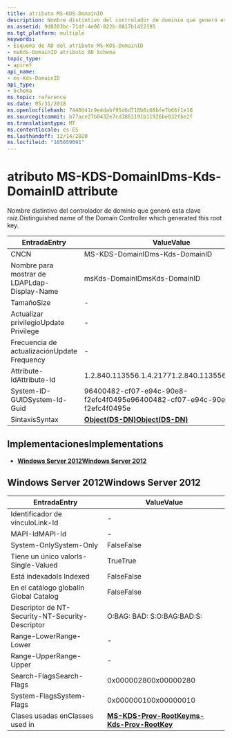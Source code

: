 ```yaml
---
title: atributo MS-KDS-DomainID
description: Nombre distintivo del controlador de dominio que generó esta clave raíz.
ms.assetid: 9d0203bc-71df-4e06-822b-0817b1422195
ms.tgt_platform: multiple
keywords:
- Esquema de AD del atributo MS-KDS-DomainID
- msKds-DomainID atributo AD Schema
topic_type:
- apiref
api_name:
- ms-Kds-DomainID
api_type:
- Schema
ms.topic: reference
ms.date: 05/31/2018
ms.openlocfilehash: 7440d41c9e4dabf95d6d716b6c68bfe7b66f1e18
ms.sourcegitcommit: b77ace27b0432e7cd3863191b11926be032fbe2f
ms.translationtype: MT
ms.contentlocale: es-ES
ms.lasthandoff: 12/14/2020
ms.locfileid: "105659091"
---
```

# <a name="ms-kds-domainid-attribute"></a><span data-ttu-id="d49c7-105">atributo MS-KDS-DomainID</span><span class="sxs-lookup"><span data-stu-id="d49c7-105">ms-Kds-DomainID attribute</span></span>

<span data-ttu-id="d49c7-106">Nombre distintivo del controlador de dominio que generó esta clave raíz.</span><span class="sxs-lookup"><span data-stu-id="d49c7-106">Distinguished name of the Domain Controller which generated this root key.</span></span>



| <span data-ttu-id="d49c7-107">Entrada</span><span class="sxs-lookup"><span data-stu-id="d49c7-107">Entry</span></span> | <span data-ttu-id="d49c7-108">Value</span><span class="sxs-lookup"><span data-stu-id="d49c7-108">Value</span></span> |
|-------------------|-----------------------------------------|
| <span data-ttu-id="d49c7-109">CN</span><span class="sxs-lookup"><span data-stu-id="d49c7-109">CN</span></span>                | <span data-ttu-id="d49c7-110">MS-KDS-DomainID</span><span class="sxs-lookup"><span data-stu-id="d49c7-110">ms-Kds-DomainID</span></span>                         |
| <span data-ttu-id="d49c7-111">Nombre para mostrar de LDAP</span><span class="sxs-lookup"><span data-stu-id="d49c7-111">Ldap-Display-Name</span></span> | <span data-ttu-id="d49c7-112">msKds-DomainID</span><span class="sxs-lookup"><span data-stu-id="d49c7-112">msKds-DomainID</span></span>                          |
| <span data-ttu-id="d49c7-113">Tamaño</span><span class="sxs-lookup"><span data-stu-id="d49c7-113">Size</span></span>              | \-                                      |
| <span data-ttu-id="d49c7-114">Actualizar privilegio</span><span class="sxs-lookup"><span data-stu-id="d49c7-114">Update Privilege</span></span>  | \-                                      |
| <span data-ttu-id="d49c7-115">Frecuencia de actualización</span><span class="sxs-lookup"><span data-stu-id="d49c7-115">Update Frequency</span></span>  | \-                                      |
| <span data-ttu-id="d49c7-116">Attribute-Id</span><span class="sxs-lookup"><span data-stu-id="d49c7-116">Attribute-Id</span></span>      | <span data-ttu-id="d49c7-117">1.2.840.113556.1.4.2177</span><span class="sxs-lookup"><span data-stu-id="d49c7-117">1.2.840.113556.1.4.2177</span></span>                 |
| <span data-ttu-id="d49c7-118">System-ID-GUID</span><span class="sxs-lookup"><span data-stu-id="d49c7-118">System-Id-Guid</span></span>    | <span data-ttu-id="d49c7-119">96400482-cf07-e94c-90e8-f2efc4f0495e</span><span class="sxs-lookup"><span data-stu-id="d49c7-119">96400482-cf07-e94c-90e8-f2efc4f0495e</span></span>    |
| <span data-ttu-id="d49c7-120">Sintaxis</span><span class="sxs-lookup"><span data-stu-id="d49c7-120">Syntax</span></span>            | [<span data-ttu-id="d49c7-121">**Object(DS-DN)**</span><span class="sxs-lookup"><span data-stu-id="d49c7-121">**Object(DS-DN)**</span></span>](s-object-ds-dn.md) |



## <a name="implementations"></a><span data-ttu-id="d49c7-122">Implementaciones</span><span class="sxs-lookup"><span data-stu-id="d49c7-122">Implementations</span></span>

-   [<span data-ttu-id="d49c7-123">**Windows Server 2012**</span><span class="sxs-lookup"><span data-stu-id="d49c7-123">**Windows Server 2012**</span></span>](#windows-server-2012)

## <a name="windows-server-2012"></a><span data-ttu-id="d49c7-124">Windows Server 2012</span><span class="sxs-lookup"><span data-stu-id="d49c7-124">Windows Server 2012</span></span>



| <span data-ttu-id="d49c7-125">Entrada</span><span class="sxs-lookup"><span data-stu-id="d49c7-125">Entry</span></span> | <span data-ttu-id="d49c7-126">Value</span><span class="sxs-lookup"><span data-stu-id="d49c7-126">Value</span></span> |
|------------------------|---------------------------------------------------------------|
| <span data-ttu-id="d49c7-127">Identificador de vínculo</span><span class="sxs-lookup"><span data-stu-id="d49c7-127">Link-Id</span></span>                | \-                                                            |
| <span data-ttu-id="d49c7-128">MAPI-Id</span><span class="sxs-lookup"><span data-stu-id="d49c7-128">MAPI-Id</span></span>                | \-                                                            |
| <span data-ttu-id="d49c7-129">System-Only</span><span class="sxs-lookup"><span data-stu-id="d49c7-129">System-Only</span></span>            | <span data-ttu-id="d49c7-130">False</span><span class="sxs-lookup"><span data-stu-id="d49c7-130">False</span></span>                                                         |
| <span data-ttu-id="d49c7-131">Tiene un único valor</span><span class="sxs-lookup"><span data-stu-id="d49c7-131">Is-Single-Valued</span></span>       | <span data-ttu-id="d49c7-132">True</span><span class="sxs-lookup"><span data-stu-id="d49c7-132">True</span></span>                                                          |
| <span data-ttu-id="d49c7-133">Está indexado</span><span class="sxs-lookup"><span data-stu-id="d49c7-133">Is Indexed</span></span>             | <span data-ttu-id="d49c7-134">False</span><span class="sxs-lookup"><span data-stu-id="d49c7-134">False</span></span>                                                         |
| <span data-ttu-id="d49c7-135">En el catálogo global</span><span class="sxs-lookup"><span data-stu-id="d49c7-135">In Global Catalog</span></span>      | <span data-ttu-id="d49c7-136">False</span><span class="sxs-lookup"><span data-stu-id="d49c7-136">False</span></span>                                                         |
| <span data-ttu-id="d49c7-137">Descriptor de NT-Security-</span><span class="sxs-lookup"><span data-stu-id="d49c7-137">NT-Security-Descriptor</span></span> | <span data-ttu-id="d49c7-138">O:BAG: BAD: S:</span><span class="sxs-lookup"><span data-stu-id="d49c7-138">O:BAG:BAD:S:</span></span>                                                  |
| <span data-ttu-id="d49c7-139">Range-Lower</span><span class="sxs-lookup"><span data-stu-id="d49c7-139">Range-Lower</span></span>            | \-                                                            |
| <span data-ttu-id="d49c7-140">Range-Upper</span><span class="sxs-lookup"><span data-stu-id="d49c7-140">Range-Upper</span></span>            | \-                                                            |
| <span data-ttu-id="d49c7-141">Search-Flags</span><span class="sxs-lookup"><span data-stu-id="d49c7-141">Search-Flags</span></span>           | <span data-ttu-id="d49c7-142">0x00000280</span><span class="sxs-lookup"><span data-stu-id="d49c7-142">0x00000280</span></span>                                                    |
| <span data-ttu-id="d49c7-143">System-Flags</span><span class="sxs-lookup"><span data-stu-id="d49c7-143">System-Flags</span></span>           | <span data-ttu-id="d49c7-144">0x00000010</span><span class="sxs-lookup"><span data-stu-id="d49c7-144">0x00000010</span></span>                                                    |
| <span data-ttu-id="d49c7-145">Clases usadas en</span><span class="sxs-lookup"><span data-stu-id="d49c7-145">Classes used in</span></span>        | [<span data-ttu-id="d49c7-146">**MS-KDS-Prov-RootKey**</span><span class="sxs-lookup"><span data-stu-id="d49c7-146">**ms-Kds-Prov-RootKey**</span></span>](c-mskds-provrootkey.md)<br/> |



 

 





